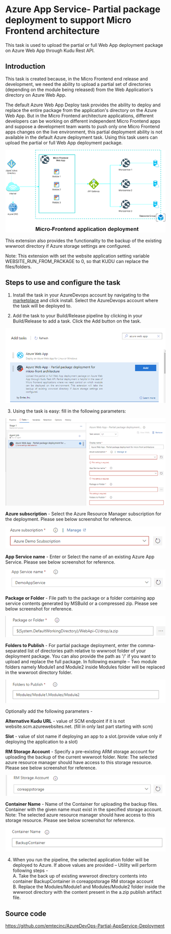 # Azure App Service- Partial package deployment to support Micro Frontend architecture 
This task is used to upload the partial or full Web App deployment package on Azure Web App through Kudu Rest API.
## Introduction
This task is created because, in the Micro Frontend end release and development, we need the ability to upload a partial set of directories (depending on the module being released) from the Web Application's directory on Azure Web App.   

The default Azure Web App Deploy task provides the ability to deploy and replace the entire package from the application's directory on the Azure Web App. But in the Micro Frontend architecture applications, different developers can be working on different independent Micro Frontend apps and suppose a development team wants to push only one Micro Frontend apps changes on the live environment, this partial deployment ability is not available in the default Azure deployment task. Using this task users can upload the partial or full Web App deployment package. 

![Micro Frontend deployment](https://raw.githubusercontent.com/emtecinc/AzureDevOps-Partial-AppService-Deployment/master/azureAppServiceFileDeploy/Images/MicroFrontendArchitecture.png)

This extension also provides the functionality to the backup of the existing wwwroot directory if Azure storage settings are configured.

Note: This extension with set the website application setting variable WEBSITE_RUN_FROM_PACKAGE to 0, so that KUDU can replace the files/folders.
## Steps to use and configure the task
1. Install the task in your AzureDevops account by navigating to the [marketplace](https://marketplace.visualstudio.com/items?itemName=EmtecInc.manageAzureWebAppDirectories&ssr=false#overview) and click install. Select the AzureDevops account where the task will be deployed to.

2. Add the task to your Build/Release pipeline by clicking in your Build/Release to add a task. Click the Add button on the task.
 
![Screenshot](https://raw.githubusercontent.com/emtecinc/AzureDevOps-Partial-AppService-Deployment/master/azureAppServiceFileDeploy/Images/AddTask.png)
 
3. Using the task is easy: fill in the following parameters:

![Screenshot](https://raw.githubusercontent.com/emtecinc/AzureDevOps-Partial-AppService-Deployment/master/azureAppServiceFileDeploy/Images/ConfigureTask.png)

<b>Azure subscription</b> - Select the Azure Resource Manager subscription for the deployment. Please see below screenshot for reference. 

![Screenshot](https://raw.githubusercontent.com/emtecinc/AzureDevOps-Partial-AppService-Deployment/master/azureAppServiceFileDeploy/Images/AzureSubscription.png)

<b>App Service name</b> - Enter or Select the name of an existing Azure App Service. Please see below screenshot for reference. 

![Screenshot](https://raw.githubusercontent.com/emtecinc/AzureDevOps-Partial-AppService-Deployment/master/azureAppServiceFileDeploy/Images/AppServiceName.png)

<b>Package or Folder</b> - File path to the package or a folder containing app service contents generated by MSBuild or a compressed zip. Please see below screenshot for reference.

![Screenshot](https://raw.githubusercontent.com/emtecinc/AzureDevOps-Partial-AppService-Deployment/master/azureAppServiceFileDeploy/Images/PackageOrFolder.png)

<b>Folders to Publish</b> - For partial package deployment, enter the comma-separated list of directories path relative to wwwroot folder of your deployment package. You can also provide the path as '/' if you want to upload and replace the full package.
In following example – Two module folders namely Module1 and Module2 inside Modules folder will be replaced in the wwwroot directory folder.

![Screenshot](https://raw.githubusercontent.com/emtecinc/AzureDevOps-Partial-AppService-Deployment/master/azureAppServiceFileDeploy/Images/FoldersToPublish.png)

Optionally add the following parameters -

<b>Alternative Kudu URL</b> - value of SCM endpoint if it is not website.scm.azurewebsites.net. (fill in only last part starting with scm)<br />

<b>Slot</b> - value of slot name if deploying an app to a slot.(provide value only if deploying the application to a slot)<br />

<b>RM Storage Account</b> - Specify a pre-existing ARM storage account for uploading the backup of the current wwwroot folder. Note: The selected azure resource manager should have access to this storage resource. Please see below screenshot for reference. 

![Screenshot](https://raw.githubusercontent.com/emtecinc/AzureDevOps-Partial-AppService-Deployment/master/azureAppServiceFileDeploy/Images/RMStorageAccount.png)

<b>Container Name</b> - Name of the Container for uploading the backup files. Container with the given name must exist in the specified storage account. Note: The selected azure resource manager should have access to this storage resource. Please see below screenshot for reference.

![Screenshot](https://raw.githubusercontent.com/emtecinc/AzureDevOps-Partial-AppService-Deployment/master/azureAppServiceFileDeploy/Images/ContainerName.png)

4. When you run the pipeline, the selected application folder will be deployed to Azure. If above values are provided – Utility will perform following steps -<br /> 
  A. Take the back up of existing wwwroot directory contents into container BackupContainer in coreappstorage RM storage account<br />
  B. Replace the Modules/Module1 and Modules/Module2 folder inside the wwwroot directory with the content present in the a.zip publish artifact file.
 
## Source code

https://github.com/emtecinc/AzureDevOps-Partial-AppService-Deployment